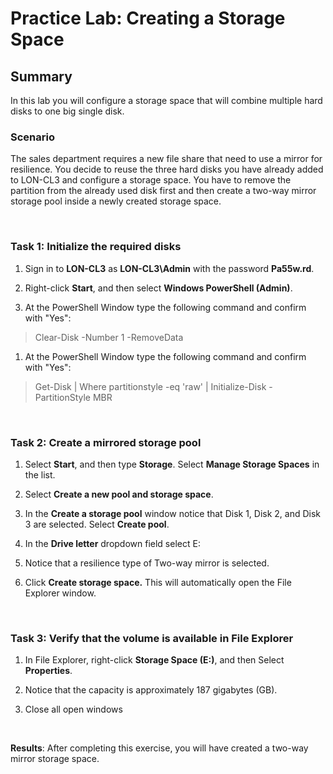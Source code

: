 # Practice Lab: Creating a Storage Space

## Summary

In this lab you will configure a storage space that will combine multiple hard
disks to one big single disk.

### Scenario

The sales department requires a new file share that need to use a mirror for
resilience. You decide to reuse the three hard disks you have already added to
LON-CL3 and configure a storage space. You have to remove the partition from the
already used disk first and then create a two-way mirror storage pool inside a
newly created storage space.

 

### Task 1: Initialize the required disks

1.  Sign in to **LON-CL3** as **LON-CL3\\Admin** with the password **Pa55w.rd**.

2.  Right-click **Start**, and then select **Windows PowerShell (Admin)**.

3.  At the PowerShell Window type the following command and confirm with "Yes":

>   Clear-Disk -Number 1 -RemoveData

1.  At the PowerShell Window type the following command and confirm with "Yes":

>   Get-Disk \| Where partitionstyle -eq 'raw' \| Initialize-Disk
>   -PartitionStyle MBR

 

### Task 2: Create a mirrored storage pool

1.  Select **Start**, and then type **Storage**. Select **Manage Storage
    Spaces** in the list.

2.  Select **Create a new pool and storage space**.

3.  In the **Create a storage pool** window notice that Disk 1, Disk 2, and Disk
    3 are selected. Select **Create pool**.

4.  In the **Drive letter** dropdown field select E:

5.  Notice that a resilience type of Two-way mirror is selected.

6.  Click **Create storage space.** This will automatically open the File
    Explorer window.

 

### Task 3: Verify that the volume is available in File Explorer 

1.  In File Explorer, right-click **Storage Space (E:)**, and then Select
    **Properties**.

2.  Notice that the capacity is approximately 187 gigabytes (GB).

3.  Close all open windows

 

**Results**: After completing this exercise, you will have created a two-way
mirror storage space.
